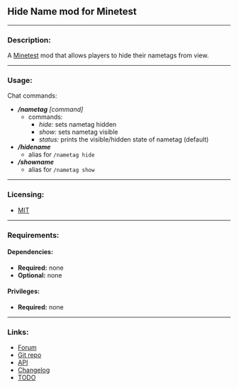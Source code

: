 ## Hide Name mod for Minetest

---
### Description:

A [Minetest](http://www.minetest.net/) mod that allows players to hide their nametags from view.

---
### Usage:

Chat commands:

- ***/nametag** [command]*
  - commands:
	  - *hide:* sets nametag hidden
    - *show:* sets nametag visible
    - *status:* prints the visible/hidden state of nametag (default)
- ***/hidename***
  - alias for `/nametag hide`
- ***/showname***
  - alias for `/nametag show`

---
### Licensing:

- [MIT](LICENSE.txt)

---
### Requirements:

#### Dependencies:

- **Required:** none
- **Optional:** none

#### Privileges:

- **Required:** none

---
### Links:

- [Forum](https://forum.minetest.net/viewtopic.php?t=18190)
- [Git repo](https://github.com/AntumMT/mod-hidename)
- [API](http://antummt.github.io/mod-hidename/docs/api.html)
- [Changelog](https://github.com/AntumMT/mod-hidename/blob/master/CHANGES.txt)
- [TODO](https://github.com/AntumMT/mod-hidename/blob/master/TODO.txt)
